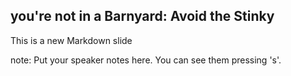 ##  you're not in a Barnyard: Avoid the Stinky

This is a new Markdown slide

note:
    Put your speaker notes here.
    You can see them pressing 's'.
